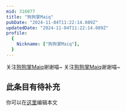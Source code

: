 ```yaml
---
mid: 316077
title: "狗狗掌Maiq"
pubDate: "2024-11-04T11:22:14.089Z"
updatedDate: "2024-11-04T11:22:14.089Z"
profile:
  {
    Nickname: ["狗狗掌Maiq"],
  }
---
```


关注[狗狗掌Maiq](https://space.bilibili.com/316077)谢谢喵~ 关注[狗狗掌Maiq](https://space.bilibili.com/316077)谢谢喵~

## 此条目有待补充
你可以在[这里](https://github.com/Yuhanawa/VTuber.ICU/edit/master/src/content/v/狗狗掌Maiq/index.md)编辑本文
